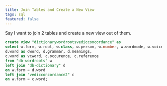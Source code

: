 ```yaml
---
title: Join Tables and Create a New View
tags: sql
featured: false
---
```


Say I want to join 2 tables and create a new view out of them.

```sql
create view "dictionarywordrootsvedicconcordance" as
select w.form, w.root, w.class, w.person, w.number, w.wordmode, w.voice,
d.word as dword, d.grammar, d.meanings,
c.word as vcword, c.occurence, c.reference
from "db-wordroots" w
left join "db-dictionary" d
on w.form = d.word 
left join "vedicconcordance2" c
on w.form = c.word;
```

